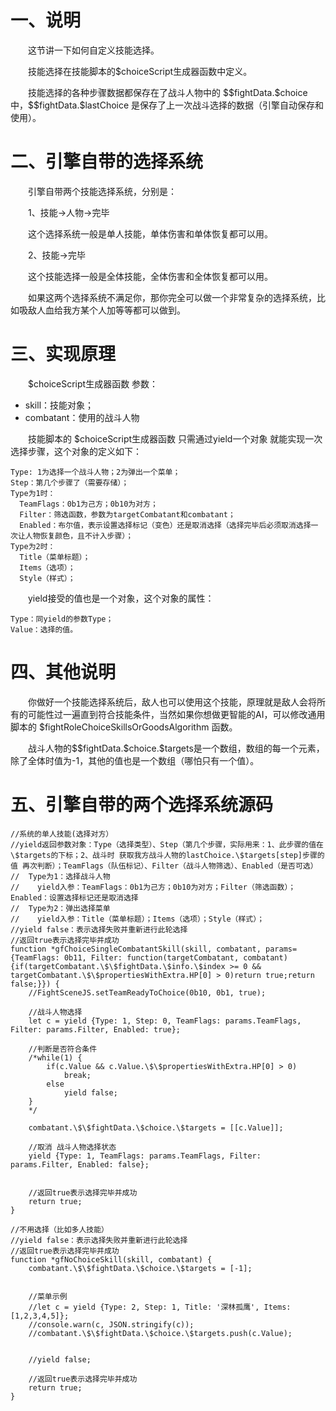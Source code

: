 # 一、说明

&emsp;&emsp;这节讲一下如何自定义技能选择。

&emsp;&emsp;技能选择在技能脚本的\$choiceScript生成器函数中定义。

&emsp;&emsp;技能选择的各种步骤数据都保存在了战斗人物中的 \$\$fightData.\$choice 中，\$\$fightData.\$lastChoice 是保存了上一次战斗选择的数据（引擎自动保存和使用）。

# 二、引擎自带的选择系统

&emsp;&emsp;引擎自带两个技能选择系统，分别是：

&emsp;&emsp;1、技能->人物->完毕

&emsp;&emsp;这个选择系统一般是单人技能，单体伤害和单体恢复都可以用。

&emsp;&emsp;2、技能->完毕

&emsp;&emsp;这个技能选择一般是全体技能，全体伤害和全体恢复都可以用。

&emsp;&emsp;如果这两个选择系统不满足你，那你完全可以做一个非常复杂的选择系统，比如吸敌人血给我方某个人加等等都可以做到。

# 三、实现原理

&emsp;&emsp;\$choiceScript生成器函数 参数：

* skill：技能对象；
* combatant：使用的战斗人物

&emsp;&emsp;技能脚本的 \$choiceScript生成器函数 只需通过yield一个对象 就能实现一次选择步骤，这个对象的定义如下：

```
Type: 1为选择一个战斗人物；2为弹出一个菜单；
Step：第几个步骤了（需要存储）；
Type为1时：
  TeamFlags：0b1为己方；0b10为对方；
  Filter：筛选函数，参数为targetCombatant和combatant；
  Enabled：布尔值，表示设置选择标记（变色）还是取消选择（选择完毕后必须取消选择一次让人物恢复颜色，且不计入步骤）；
Type为2时：
  Title（菜单标题）；
  Items（选项）；
  Style（样式）；
```

&emsp;&emsp;yield接受的值也是一个对象，这个对象的属性：

```
Type：同yield的参数Type；
Value：选择的值。
```

# 四、其他说明

&emsp;&emsp;你做好一个技能选择系统后，敌人也可以使用这个技能，原理就是敌人会将所有的可能性过一遍直到符合技能条件，当然如果你想做更智能的AI，可以修改通用脚本的 \$fightRoleChoiceSkillsOrGoodsAlgorithm 函数。

&emsp;&emsp;战斗人物的\$\$fightData.\$choice.\$targets是一个数组，数组的每一个元素，除了全体时值为-1，其他的值也是一个数组（哪怕只有一个值）。

# 五、引擎自带的两个选择系统源码

```
//系统的单人技能(选择对方）
//yield返回参数对象：Type（选择类型）、Step（第几个步骤，实际用来：1、此步骤的值在\$targets的下标；2、战斗时 获取我方战斗人物的lastChoice.\$targets[step]步骤的值 再次判断）；TeamFlags（队伍标记）、Filter（战斗人物筛选）、Enabled（是否可选）
//  Type为1：选择战斗人物
//    yield入参：TeamFlags：0b1为己方；0b10为对方；Filter（筛选函数）；Enabled：设置选择标记还是取消选择
//  Type为2：弹出选择菜单
//    yield入参：Title（菜单标题）；Items（选项）；Style（样式）；
//yield false：表示选择失败并重新进行此轮选择
//返回true表示选择完毕并成功
function *gfChoiceSingleCombatantSkill(skill, combatant, params={TeamFlags: 0b11, Filter: function(targetCombatant, combatant){if(targetCombatant.\$\$fightData.\$info.\$index >= 0 && targetCombatant.\$\$propertiesWithExtra.HP[0] > 0)return true;return false;}}) {
    //FightSceneJS.setTeamReadyToChoice(0b10, 0b1, true);

    //战斗人物选择
    let c = yield {Type: 1, Step: 0, TeamFlags: params.TeamFlags, Filter: params.Filter, Enabled: true};

    //判断是否符合条件
    /*while(1) {
        if(c.Value && c.Value.\$\$propertiesWithExtra.HP[0] > 0)
            break;
        else
            yield false;
    }
    */

    combatant.\$\$fightData.\$choice.\$targets = [[c.Value]];

    //取消 战斗人物选择状态
    yield {Type: 1, TeamFlags: params.TeamFlags, Filter: params.Filter, Enabled: false};


    //返回true表示选择完毕并成功
    return true;
}

//不用选择（比如多人技能）
//yield false：表示选择失败并重新进行此轮选择
//返回true表示选择完毕并成功
function *gfNoChoiceSkill(skill, combatant) {
    combatant.\$\$fightData.\$choice.\$targets = [-1];


    //菜单示例
    //let c = yield {Type: 2, Step: 1, Title: '深林孤鹰', Items: [1,2,3,4,5]};
    //console.warn(c, JSON.stringify(c));
    //combatant.\$\$fightData.\$choice.\$targets.push(c.Value);


    //yield false;

    //返回true表示选择完毕并成功
    return true;
}


```
